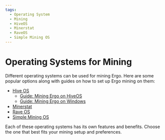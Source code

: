 ```yaml
---
tags:
  - Operating System
  - Mining
  - HiveOS
  - Minerstat
  - RaveOS
  - Simple Mining OS
---
```


# Operating Systems for Mining

Different operating systems can be used for mining Ergo. Here are some popular options along with guides on how to set up Ergo mining on them:

- [Hive OS](https://hiveos.farm/)
    - [Guide: Mining Ergo on HiveOS](https://ergoplatform.org/en/blog/2022-03-22-mining-ergo-on-hiveos/)
    - [Guide: Mining Ergo on Windows](https://ergoplatform.org/en/blog/2022-03-17-mining-ergo-on-windows/)
- [Minerstat](https://minerstat.com/)
- [Rave OS](https://raveos.com/)
- [Simple Mining OS](https://simplemining.net/)

Each of these operating systems has its own features and benefits. Choose the one that best fits your mining setup and preferences.
